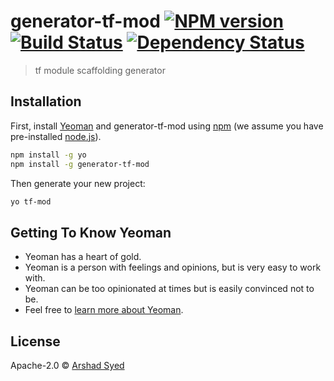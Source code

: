 # generator-tf-mod [![NPM version][npm-image]][npm-url] [![Build Status][travis-image]][travis-url] [![Dependency Status][daviddm-image]][daviddm-url]

> tf module scaffolding generator

## Installation

First, install [Yeoman](http://yeoman.io) and generator-tf-mod using [npm](https://www.npmjs.com/) (we assume you have pre-installed [node.js](https://nodejs.org/)).

```bash
npm install -g yo
npm install -g generator-tf-mod
```

Then generate your new project:

```bash
yo tf-mod
```

## Getting To Know Yeoman

- Yeoman has a heart of gold.
- Yeoman is a person with feelings and opinions, but is very easy to work with.
- Yeoman can be too opinionated at times but is easily convinced not to be.
- Feel free to [learn more about Yeoman](http://yeoman.io/).

## License

Apache-2.0 © [Arshad Syed]()

[npm-image]: https://badge.fury.io/js/generator-tf-mod.svg
[npm-url]: https://npmjs.org/package/generator-tf-mod
[travis-image]: https://travis-ci.com/arshad75/generator-tf-mod.svg?branch=master
[travis-url]: https://travis-ci.com/arshad75/generator-tf-mod
[daviddm-image]: https://david-dm.org/arshad75/generator-tf-mod.svg?theme=shields.io
[daviddm-url]: https://david-dm.org/arshad75/generator-tf-mod
